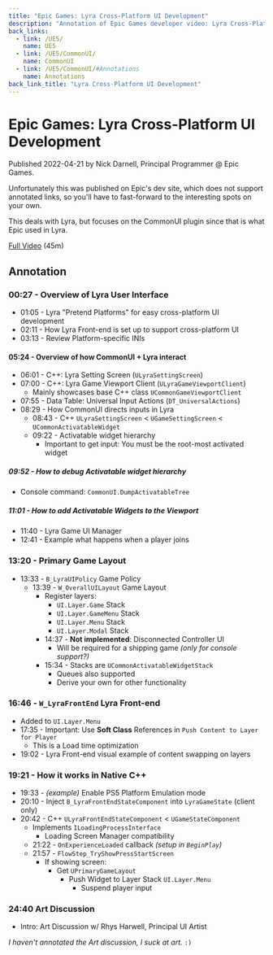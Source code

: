 ```yaml
---
title: "Epic Games: Lyra Cross-Platform UI Development"
description: "Annotation of Epic Games developer video: Lyra Cross-Platform UI Development"
back_links:
  - link: /UE5/
    name: UE5
  - link: /UE5/CommonUI/
    name: CommonUI
  - link: /UE5/CommonUI/#Annotations
    name: Annotations
back_link_title: "Lyra Cross-Platform UI Development"
---
```



# Epic Games: Lyra Cross-Platform UI Development

Published 2022-04-21 by Nick Darnell, Principal Programmer @ Epic Games.

Unfortunately this was published on Epic's dev site, which does not support
annotated links, so you'll have to fast-forward to the interesting spots
on your own.

This deals with Lyra, but focuses on the CommonUI plugin since that is what
Epic used in Lyra.

[Full Video](https://dev.epicgames.com/community/learning/talks-and-demos/k88P/lyra-cross-platform-ui-development)
(45m)


## Annotation


### 00:27 - Overview of Lyra User Interface
  - 01:05 - Lyra "Pretend Platforms" for easy cross-platform UI development
  - 02:11 - How Lyra Front-end is set up to support cross-platform UI
  - 03:13 - Review Platform-specific INIs

#### 05:24 - Overview of how CommonUI + Lyra interact
  - 06:01 - C++: Lyra Setting Screen (`ULyraSettingScreen`)
  - 07:00 - C++: Lyra Game Viewport Client (`ULyraGameViewportClient`)
    - Mainly showcases base C++ class `UCommonGameViewportClient`
  - 07:55 - Data Table: Universal Input Actions (`DT_UniversalActions`)
  - 08:29 - How CommonUI directs inputs in Lyra
    - 08:43 - C++ `ULyraSettingScreen` < `UGameSettingScreen` < `UCommonActivatableWidget`
    - 09:22 - Activatable widget hierarchy
      - Important to get input: You must be the root-most activated widget

##### 09:52 - **How to debug Activatable widget hierarchy**
  - Console command: `CommonUI.DumpActivatableTree`

##### 11:01 - How to add Activatable Widgets to the Viewport
  - 11:40 - Lyra Game UI Manager
  - 12:41 - Example what happens when a player joins

### 13:20 - Primary Game Layout
  - 13:33 - `B_LyraUIPolicy` Game Policy
    - 13:39 - `W_OverallUILayout` Game Layout
      - Register layers:
        - `UI.Layer.Game` Stack
        - `UI.Layer.GameMenu` Stack
        - `UI.Layer.Menu` Stack
        - `UI.Layer.Modal` Stack
      - 14:37 - **Not implemented**: Disconnected Controller UI
        - Will be required for a shipping game *(only for console support?)*
      - 15:34 - Stacks are `UCommonActivatableWidgetStack`
        - Queues also supported
        - Derive your own for other functionality


### 16:46 - `W_LyraFrontEnd` Lyra Front-end
  - Added to `UI.Layer.Menu`
  - 17:35 - Important: Use **Soft Class** References in `Push Content to Layer for Player`
    - This is a Load time optimization
  - 19:02 - Lyra Front-end visual example of content swapping on layers


### 19:21 - How it works in Native C++
  - 19:33 - *(example)* Enable PS5 Platform Emulation mode
  - 20:10 - Inject `B_LyraFrontEndStateComponent` into `LyraGameState` (client only)
  - 20:42 - C++ `ULyraFrontEndStateComponent` < `UGameStateComponent`
    - Implements `ILoadingProcessInterface`
      - Loading Screen Manager compatibility
    - 21:22 - `OnExperienceLoaded` callback *(setup in `BeginPlay`)*
    - 21:57 - `FlowStep_TryShowPressStartScreen`
      - If showing screen:
        - Get `UPrimaryGameLayout`
          - Push Widget to Layer Stack `UI.Layer.Menu`
            - Suspend player input


### 24:40 Art Discussion
  - Intro: Art Discussion w/ Rhys Harwell, Principal UI Artist

*I haven't annotated the Art discussion, I suck at art.* `:)`

